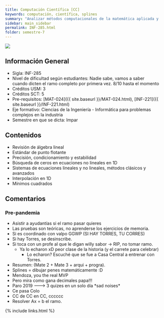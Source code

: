 ```yaml
---
title: Computación Científica [CC]
keywords: computación, científica, splines
summary: "Analizar métodos computacionales de la matemática aplicada y utilizarlos para resolver problemas atingentes a la ingeniería. Desarrollar habilidades de significativa importancia tales como: análisis, síntesis, resolución computacional de problemas y evaluación crítica de los resultados computacionales. Oh god... what have i done to deserve this?"
sidebar: main_sidebar
permalink: INF-285.html
folder: semestre-7
---
```


<img id="right-img" src="{{ site.baseurl }}/images/semestre7/cholesky_decompose.png">

## Información General

- Sigla: INF-285
- Nivel de dificultad según estudiantes: Nadie sabe, vamos a saber cuando dicten el ramo completo por primera vez. 8/10 hasta el momento
- Créditos USM: 3
- Créditos SCT: 5
- Pre-requisitos: [MAT-024]({{ site.baseurl }}/MAT-024.html), [INF-221]({{ site.baseurl }}/INF-221.html)
- Eje formativo: Ciencias de la Ingeniería - Informática para problemas complejos en la industria
- Semestre en que se dicta: Impar

## Contenidos

- Revisión de álgebra lineal
- Estándar de punto flotante
- Precisión, condicionamiento y estabilidad
- Búsqueda de ceros en ecuaciones no lineales en 1D
- Sistemas de ecuaciones lineales y no lineales, métodos clásicos y avanzados
- Interpolación en 1D
- Mínimos cuadrados

## Comentarios

### Pre-pandemia

- Asistir a ayudantías si el ramo pasar quieres
- Las pruebas son teóricas, no aprenderse los ejercicios de memoria.
- Si es coordinado con valpo GGWP (SI HAY TORRES, TU CORRES)
- Si hay Torres, se desinscribe.
- Si toca con un profe al que le digan willy sabor -> RIP, no tomar ramo.
  - Ya lo echaron xD peor clase de la historia (y el carrete para celebrar)
    - Lo echaron? Escuché que se fue a Casa Central a entrenar con Torres.
- Resumen: (Mate 2 + Mate 3 + arqui + progra).
- Splines = dibujar penes matemáticamente :D
- Mendoza, you the real MVP
- Pero mira como gana decimales papa!!!
- Paro 2019 ---> 3 quizes en un solo día \*sad noises\*
- Ce pasa Colo
- CC de CC en CC, cccccc
- Resolver Ax = b el ramo.

{% include links.html %}
